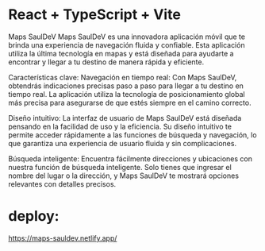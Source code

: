 # React + TypeScript + Vite

Maps SaulDeV
Maps SaulDeV es una innovadora aplicación móvil que te brinda una experiencia de navegación fluida y confiable. Esta aplicación utiliza la última tecnología en mapas y está diseñada para ayudarte a encontrar y llegar a tu destino de manera rápida y eficiente.

Características clave:
Navegación en tiempo real: Con Maps SaulDeV, obtendrás indicaciones precisas paso a paso para llegar a tu destino en tiempo real. La aplicación utiliza la tecnología de posicionamiento global más precisa para asegurarse de que estés siempre en el camino correcto.

Diseño intuitivo: La interfaz de usuario de Maps SaulDeV está diseñada pensando en la facilidad de uso y la eficiencia. Su diseño intuitivo te permite acceder rápidamente a las funciones de búsqueda y navegación, lo que garantiza una experiencia de usuario fluida y sin complicaciones.

Búsqueda inteligente: Encuentra fácilmente direcciones y ubicaciones con nuestra función de búsqueda inteligente. Solo tienes que ingresar el nombre del lugar o la dirección, y Maps SaulDeV te mostrará opciones relevantes con detalles precisos.

# deploy:
https://maps-sauldev.netlify.app/
